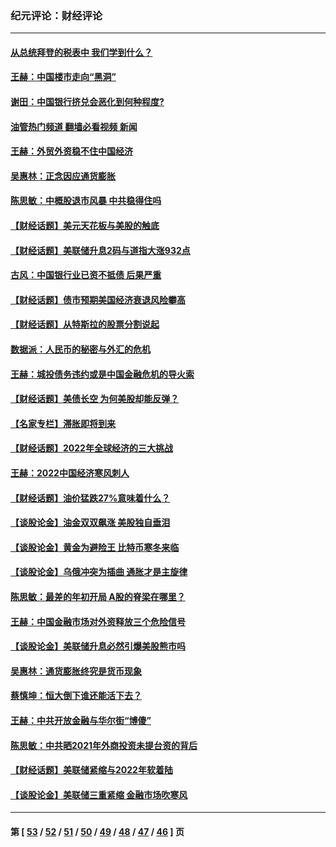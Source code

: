 ### 纪元评论：财经评论
---
#### [从总统拜登的税表中 我们学到什么？](../../pages/nsc1026/n13773081.md?08140330) 
#### [王赫：中国楼市走向“黑洞”](../../pages/nsc1026/n13770647.md?08140330) 
#### [谢田：中国银行挤兑会恶化到何种程度?](../../pages/nsc1026/n13766965.md?08140330) 
#### [油管热门频道 翻墙必看视频 新闻](ok?08140330)
#### [王赫：外贸外资稳不住中国经济](../../pages/nsc1026/n13753933.md?08140330) 
#### [吴惠林：正念因应通货膨胀](../../pages/nsc1026/n13750350.md?08140330) 
#### [陈思敏：中概股退市风暴 中共稳得住吗](../../pages/nsc1026/n13738978.md?08140330) 
#### [【财经话题】美元天花板与美股的触底](../../pages/nsc1026/n13736495.md?08140330) 
#### [【财经话题】美联储升息2码与道指大涨932点](../../pages/nsc1026/n13727377.md?08140330) 
#### [古风：中国银行业已资不抵债 后果严重](../../pages/nsc1026/n13726111.md?08140330) 
#### [【财经话题】债市预期美国经济衰退风险攀高](../../pages/nsc1026/n13698043.md?08140330) 
#### [【财经话题】从特斯拉的股票分割说起](../../pages/nsc1026/n13679733.md?08140330) 
#### [数据派：人民币的秘密与外汇的危机](../../pages/nsc1026/n13667092.md?08140330) 
#### [王赫：城投债务违约或是中国金融危机的导火索](../../pages/nsc1026/n13665322.md?08140330) 
#### [【财经话题】美债长空 为何美股却能反弹？](../../pages/nsc1026/n13665895.md?08140330) 
#### [【名家专栏】滞胀即将到来](../../pages/nsc1026/n13658171.md?08140330) 
#### [【财经话题】2022年全球经济的三大挑战](../../pages/nsc1026/n13654423.md?08140330) 
#### [王赫：2022中国经济寒风刺人](../../pages/nsc1026/n13651403.md?08140330) 
#### [【财经话题】油价猛跌27%意味着什么？](../../pages/nsc1026/n13648767.md?08140330) 
#### [【谈股论金】油金双双飙涨 美股独自垂泪](../../pages/nsc1026/n13631742.md?08140330) 
#### [【谈股论金】黄金为避险王 比特币寒冬来临](../../pages/nsc1026/n13600406.md?08140330) 
#### [【谈股论金】乌俄冲突为插曲 通胀才是主旋律](../../pages/nsc1026/n13576797.md?08140330) 
#### [陈思敏：最差的年初开局 A股的脊梁在哪里？](../../pages/nsc1026/n13558359.md?08140330) 
#### [王赫：中国金融市场对外资释放三个危险信号](../../pages/nsc1026/n13546389.md?08140330) 
#### [【谈股论金】美联储升息必然引爆美股熊市吗](../../pages/nsc1026/n13519194.md?08140330) 
#### [吴惠林：通货膨胀终究是货币现象](../../pages/nsc1026/n13512979.md?08140330) 
#### [蔡慎坤：恒大倒下谁还能活下去？](../../pages/nsc1026/n13501831.md?08140330) 
#### [王赫：中共开放金融与华尔街“博傻”](../../pages/nsc1026/n13501138.md?08140330) 
#### [陈思敏：中共晒2021年外商投资未提台资的背后](../../pages/nsc1026/n13501057.md?08140330) 
#### [【财经话题】美联储紧缩与2022年软着陆](../../pages/nsc1026/n13498354.md?08140330) 
#### [【谈股论金】美联储三重紧缩 金融市场吹寒风](../../pages/nsc1026/n13487202.md?08140330) 

---
#### 第 [ [53](./53.md?08140330) / [52](./52.md?08140330) / [51](./51.md?08140330) / [50](./50.md?08140330) / [49](./49.md?08140330) / [48](./48.md?08140330) / [47](./47.md?08140330) / [46](./46.md?08140330) ] 页
